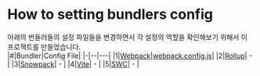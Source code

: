 # How to setting bundlers config
아래의 번들러들의 설정 파일들을 변경하면서 각 설정의 역할을 확인해보기 위해서 이 프로젝트를 만들었습니다.   
|#|Bundler|Config File|
|-|--|---|
|1|[Webpack](https://webpack.kr/guides/)|[webpack.config.js](webpack.config.js)|
|2|[Rollup](https://rollupjs.org/guide/en/#overview)| - |
|3|[Snowpack](https://www.snowpack.dev/tutorials/quick-start)| - |
|4|[Vite](https://vitejs-kr.github.io/guide/)| - |
|5|[SWC](https://swc.rs/docs/usage/bundling)| - |
